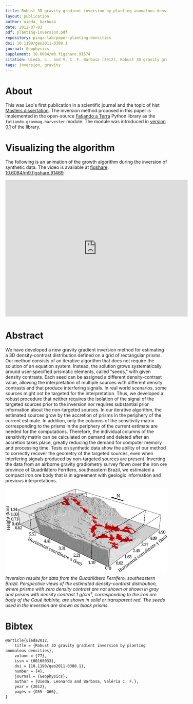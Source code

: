 ```yaml
---
title: Robust 3D gravity gradient inversion by planting anomalous densities
layout: publication
author: uieda, barbosa
date: 2012-07-01
pdf: planting-inversion.pdf
repository: pinga-lab/paper-planting-densities
doi: 10.1190/geo2011-0388.1
journal: Geophysics
supplement: 10.6084/m9.figshare.91574
citation: Uieda, L., and V. C. F. Barbosa (2012), Robust 3D gravity gradient inversion by planting anomalous densities, Geophysics, 77(4), G55-G66, doi:10.1190/geo2011-0388.1
tags: inversion, gravity
---
```


# About

This was Leo's first publication in a scientific journal and the
topic of hist [Masters dissertation](https://www.leouieda.com/about/masters.html).
The inversion method proposed in this paper is implemented in the open-source
[Fatiando a Terra](https://www.fatiando.org/v0.5) Python library
as the `fatiando.gravmag.harvester` module.
The module was introduced in
[version 0.1](http://www.fatiando.org/changelog.html#version-0-1)
of the library.

# Visualizing the algorithm

The following is an animation of the growth algorithm
during the inversion of synthetic data.
The video is available at [figshare](http://figshare.com/):
[10.6084/m9.figshare.91469](https://doi.org/10.6084/m9.figshare.91469)

<div class="embed-responsive embed-responsive-16by9">
<iframe src="https://widgets.figshare.com/articles/91469/embed?show_title=0"
width="568" height="426" frameborder="0"></iframe>
</div>

# Abstract

We have developed a new gravity gradient inversion method for estimating a 3D
density-contrast distribution defined on a grid of rectangular prisms. Our
method consists of an iterative algorithm that does not require the solution of
an equation system. Instead, the solution grows systematically around
user-specified prismatic elements, called “seeds,” with given density
contrasts. Each seed can be assigned a different density-contrast value,
allowing the interpretation of multiple sources with different density
contrasts and that produce interfering signals. In real world scenarios, some
sources might not be targeted for the interpretation. Thus, we developed a
robust procedure that neither requires the isolation of the signal of the
targeted sources prior to the inversion nor requires substantial prior
information about the non-targeted sources. In our iterative algorithm, the
estimated sources grow by the accretion of prisms in the periphery of the
current estimate. In addition, only the columns of the sensitivity matrix
corresponding to the prisms in the periphery of the current estimate are needed
for the computations. Therefore, the individual columns of the sensitivity
matrix can be calculated on demand and deleted after an accretion takes place,
greatly reducing the demand for computer memory and processing time. Tests on
synthetic data show the ability of our method to correctly recover the geometry
of the targeted sources, even when interfering signals produced by non-targeted
sources are present. Inverting the data from an airborne gravity gradiometry
survey flown over the iron ore province of Quadrilátero Ferrífero, southeastern
Brazil, we estimated a compact iron ore body that is in agreement with geologic
information and previous interpretations.

![3D visualization of estimate ore-body from the planting inversion of gravity gradient data.](/images/quadrilatero-ferrifero-density-model.jpg)
*Inversion results for data from the Quadrilátero Ferrífero, southeastern Brazil.
Perspective views of the estimated density-contrast distribution, where prisms with zero
density contrast are not shown or shown in gray and prisms with density contrast 1
g/cm³, corresponding to the iron ore body of the Cauê itabirite, are shown in solid or
transparent red. The seeds used in the inversion are shown as black prisms.*

# Bibtex


    @article{uieda2012,
        title = {Robust 3D gravity gradient inversion by planting anomalous densities},
        volume = {77},
        issn = {00168033},
        doi = {10.1190/geo2011-0388.1},
        number = {4},
        journal = {Geophysics},
        author = {Uieda, Leonardo and Barbosa, Valéria C. F.},
        year = {2012},
        pages = {G55--G66},
    }
